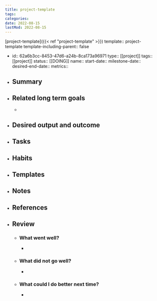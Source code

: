 ```yaml
---
title: project-template
tags:
categories:
date: 2022-08-15
lastMod: 2022-08-15
---
```

[project-template]({{< ref "project-template" >}})
template:: project-template
template-including-parent:: false
  + id:: 62a6b3cc-8453-47d6-a24b-8ca173a96971
type:: [[project]]
tags:: [[project]]
status:: [[DOING]] 
name:: 
start-date:: 
milestone-date:: 
desired-end-date:: 
metrics::

  + ## Summary

  + ## Related long term goals

    + 

  + ## Desired output and outcome

  + ## Tasks

  + ## Habits

  + ## Templates

  + ## Notes

  + ## References

  + ## Review

    + ### What went well?

      + 

    + ### What did not go well?

      + 

    + ### What could I do better next time?

      + 
